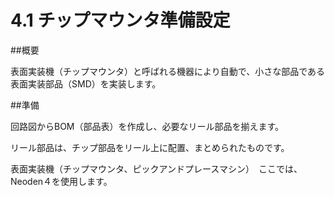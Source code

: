 # 4.1 チップマウンタ準備設定

##概要

表面実装機（チップマウンタ）と呼ばれる機器により自動で、小さな部品である表面実装部品（SMD）を実装します。

##準備

回路図からBOM（部品表）を作成し、必要なリール部品を揃えます。

リール部品は、チップ部品をリール上に配置、まとめられたものです。

表面実装機（チップマウンタ、ピックアンドプレースマシン）　ここでは、Neoden４を使用します。
